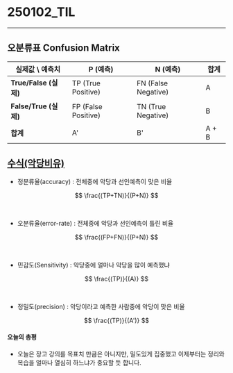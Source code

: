 # 250102_TIL
---
## 오분류표 Confusion Matrix
 | 실제값 \ 예측치 | P (예측)        | N (예측)       | 합계          |
|-----------------|--------------------|--------------------|---------------|
| **True/False (실제)** | TP (True Positive) | FN (False Negative)| A             |
| **False/True (실제)**| FP (False Positive)| TN (True Negative) | B             |
| **합계**        | A'                | B'                | A + B          |

## <u>수식(악당비유)</u>

- 정분류율(accuracy) : 전체중에 악당과 선인예측이 맞은 비율

$$
    \frac{(TP+TN)}{(P+N)}
$$ 

<br>

- 오분류율(error-rate) : 전체중에 악당과 선인예측이 틀린 비율

$$
    \frac{(FP+FN)}{(P+N)}
$$

<br>

- 민감도(Sensitivity) : 악당중에 얼마나 악당을 많이 예측했냐

$$
    \frac{(TP)}{(A)}
$$

<br>

- 정밀도(precision) : 악당이라고 예측한 사람중에 악당이 맞은 비율

$$
    \frac{(TP)}{(A')}
$$

#### 오늘의 총평

- 오늘은 장고 강의를 목표치 만큼은 아니지만, 밀도있게 집중했고 이제부터는 정리와 복습을 얼마나 열심히 하느냐가 중요할 듯 합니다.